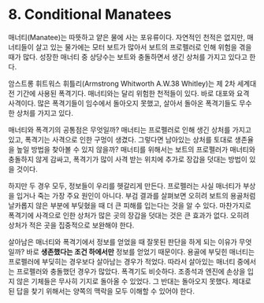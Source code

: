# 8. Conditional Manatees

매너티(Manatee)는 따뜻하고 얕은 물에 사는 포유류이다. 자연적인 천적은 없지만, 매너티들이 살고 있는 물가에는 모터 보트가 많아서 보트의 프로펠러로 인해 위험을 겪을 때가 많다. 
성장한 매너티 중 상당수는 보트와 충돌하면서 생긴 상처를 가지고 있다고 한다.

암스트롱 휘트워스 휘틀리(Armstrong Whitworth A.W.38 Whitley)는 제 2차 세계대전 기간에 사용된 폭격기다. 
매너티와는 달리 위험한 천적들이 있다. 바로 대포와 요격 사격이다. 많은 폭격기들이 임수에서 돌아오지 못했고, 살아서 돌아온 폭격기들도 무수한 상처를 가지고 있다. 

매너티와 폭격기의 공통점은 무엇일까? 매너티는 프로펠러로 인해 생긴 상처를 가지고 있고, 폭격기는 사격으로 인한 구멍이 생겼다. 
그렇다면 남아있는 상처를 토대로 생존율을 높일 방법을 찾아볼 수 있지 않을까? 
매너티를 위해서는 보트의 프로펠러가 매너티와 충돌하지 않게 감싸고, 폭격기가 많이 사격 받는 위치에 추가로 장갑을 덧대는 방법이 있을 것이다.

하지만 두 경우 모두, 정보들이 우리를 헷갈리게 만든다. 프로펠러는 사실 매너티가 부상을 입거나 죽는 가장 주요 원인이 아니다. 
부검 결과를 살펴보면 오히려 보트의 용골처럼 날카롭지 않은 부분에 부딪혔을 때 더 큰 피해를 입는다는 것을 알 수 있다. 
마찬가지로 폭격기에 사격으로 인한 상처가 많은 곳의 장갑을 덧대는 것은 큰 효과가 없다. 오히려 상처가 적은 곳을 집중적으로 보완해야 한다. 

살아남은 매너티와 폭격기에서 정보를 얻었을 때 잘못된 판단을 하게 되는 이유가 무엇일까? 바로 **생존했다는 조건 하에서만** 정보를 얻었기 때문이다. 
용골에 부딪힌 매너티는 프로펠러에 부딪히는 경우보다 살아남는 경우가 적었다. 따라서 살아있는 매너티 중에서는 프로펠러와 충돌했던 경우가 많았다. 
폭격기도 비슷하다. 조종석과 엔진에 손상을 입지 않은 기체들은 무사히 기지로 돌아올 수 있었다. 그 반대는 돌아오지 못했다. 
제대로 된 답을 찾기 위해서는 양쪽의 맥락을 모두 이해할 수 있어야 한다.
